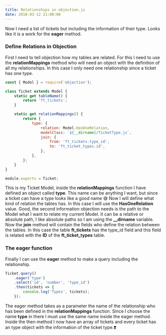 ```yaml
---
title: Relationships in objection.js
date: 2018-03-12 21:00:00
---
```


Now I need a list of tickets but including the information of their type. Looks like it is a work for the **eager** method.

### Define Relations in Objection

First I need to tell objection how my tables are related. For this I need to use the **relationMappings**
method who will need an object with the definition of all my relationships.
In this case I only need one relationship since a ticket has one type.

```javascript
const { Model } = require('objection');

class Ticket extends Model {
	static get tableName() {
		return 'ft_tickets';
	}

	static get relationMappings() {
		return {
			type: {
				relation: Model.HasOneRelation,
				modelClass: `${__dirname}/TicketType.js`,
				join: {
					from: 'ft_tickets.type_id',
					to: 'ft_ticket_types.id',
				},
			},
		};
	}
}

module.exports = Ticket;
```

This is my Ticket Model, inside the **relationMappings** function I have defined an object called **type**. This name can be anything I want, but since a ticket can have a type looks like a good name 😅
Now I will define what kind of relation the tables has. In this case I will use the **HasOneRelation** value.
Good, the second information objection needs is the path to the Model what I want to relate my current Model.
It can be a relative or absolute path, I like absolute paths so I am using the **\_\_dirname** variable.
Now the **join** method will contain the fields who define the relation between the tables. In this case the table **ft_tickets** has the type_id field and this field is related with the **ID** of the **ft_ticket_types** table.

### The eager function

Finally I can use the **eager** method to make a query including the relationship.

```javascript
Ticket.query()
	.eager('type')
	.select('id', 'number', 'type_id')
	.then(tickets => {
		console.log('Types', tickets);
	});
```

The eager method takes as a parameter the name of the relationship who has been defined in the **relationMappings** function. Since I choose the name **type** in there I must use the same name inside the eager method.
Inside the then method I now have an array of tickets and every ticket has an type object with the information of the ticket type.❣️
